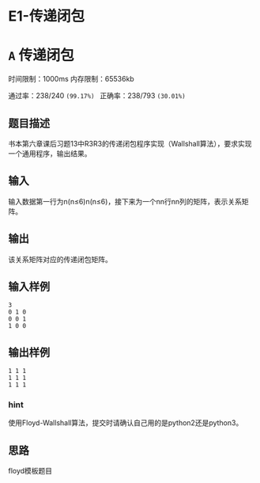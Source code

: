 # E1-传递闭包

# `A` 传递闭包

时间限制：1000ms  内存限制：65536kb

通过率：238/240 `(99.17%) `  正确率：238/793 `(30.01%)`

## 题目描述

书本第六章课后习题13中R3R3的传递闭包程序实现（Wallshall算法），要求实现一个通用程序，输出结果。

## 输入

输入数据第一行为n(n≤6)n(n≤6)，接下来为一个nn行nn列的矩阵，表示关系矩阵。

## 输出

该关系矩阵对应的传递闭包矩阵。

## 输入样例

```
3
0 1 0
0 0 1
1 0 0
```

## 输出样例

```
1 1 1 
1 1 1
1 1 1
```

### hint

使用Floyd-Wallshall算法，提交时请确认自己用的是python2还是python3。

## 思路

floyd模板题目
